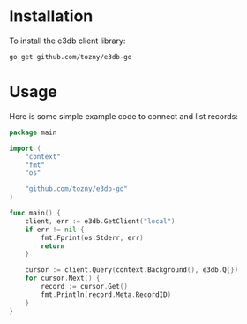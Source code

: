 # Installation

To install the e3db client library:

```shell
go get github.com/tozny/e3db-go
```

# Usage

Here is some simple example code to connect and list records:

```go
package main

import (
	"context"
	"fmt"
	"os"

	"github.com/tozny/e3db-go"
)

func main() {
	client, err := e3db.GetClient("local")
	if err != nil {
		fmt.Fprint(os.Stderr, err)
		return
	}

	cursor := client.Query(context.Background(), e3db.Q{})
	for cursor.Next() {
		record := cursor.Get()
		fmt.Println(record.Meta.RecordID)
	}
}
```

